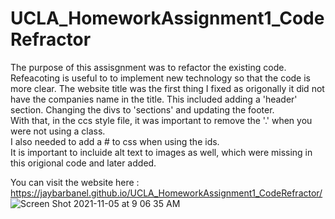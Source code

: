 # UCLA_HomeworkAssignment1_CodeRefractor
The purpose of this assisgnment was to refactor the existing code. 
Refeacoting is useful to to implement new technology so that the code is more clear. 
The website title was the first thing I fixed as origonally it did not have the companies name in the title.
This included adding a 'header' section.  Changing the divs to 'sections' and updating the footer.  
With that, in the ccs style file, it was important to remove the '.' when you were not using a class.  
I also needed to add a # to css when using the ids.  
It is important to incluide  alt text to images as well, which were missing in this origional code and later added.  




You can visit the website here : https://jaybarbanel.github.io/UCLA_HomeworkAssignment1_CodeRefractor/
![Screen Shot 2021-11-05 at 9 06 35 AM](https://user-images.githubusercontent.com/89555843/140542318-7836b15c-da47-42ca-9941-73acf4da5f64.png)

